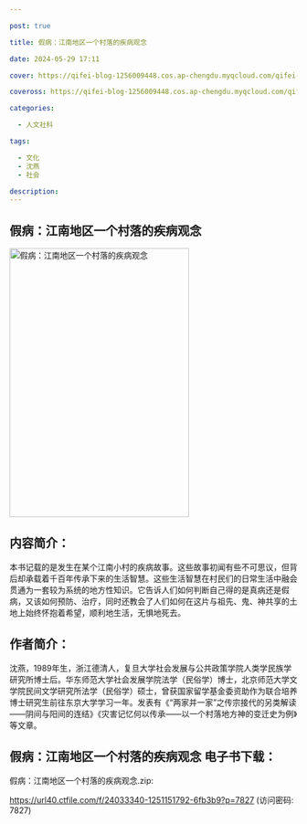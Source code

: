 ```yaml
---

post: true

title: 假病：江南地区一个村落的疾病观念

date: 2024-05-29 17:11

cover: https://qifei-blog-1256009448.cos.ap-chengdu.myqcloud.com/qifei-blog/65422edac458853aef5a553d.jpg

coveross: https://qifei-blog-1256009448.cos.ap-chengdu.myqcloud.com/qifei-blog/65422edac458853aef5a553d.jpg

categories:

  - 人文社科

tags:

  - 文化
  - 沈燕
  - 社会

description:
---
```


## 假病：江南地区一个村落的疾病观念
<img alt="假病：江南地区一个村落的疾病观念 " class="aligncenter loaded" data-was-processed="true" decoding="async" fetchpriority="high" height="471" src="https://qifei-blog-1256009448.cos.ap-chengdu.myqcloud.com/qifei-blog/65422edac458853aef5a553d.jpg " style="cursor: zoom-in;" width="314"/>

## 内容简介：

本书记载的是发生在某个江南小村的疾病故事。这些故事初闻有些不可思议，但背后却承载着千百年传承下来的生活智慧。这些生活智慧在村民们的日常生活中融会贯通为一套较为系统的地方性知识。它告诉人们如何判断自己得的是真病还是假病，又该如何预防、治疗，同时还教会了人们如何在这片与祖先、鬼、神共享的土地上始终怀抱着希望，顺利地生活，无惧地死去。

## 作者简介：

沈燕，1989年生，浙江德清人，复旦大学社会发展与公共政策学院人类学民族学研究所博士后。华东师范大学社会发展学院法学（民俗学）博士，北京师范大学文学院民间文学研究所法学（民俗学）硕士，曾获国家留学基金委资助作为联合培养博士研究生前往东京大学学习一年。发表有《“两家并一家”之传宗接代的另类解读——阴间与阳间的连结》《灾害记忆何以传承——以一个村落地方神的变迁史为例》等文章。

## 假病：江南地区一个村落的疾病观念 电子书下载：

假病：江南地区一个村落的疾病观念.zip: 

https://url40.ctfile.com/f/24033340-1251151792-6fb3b9?p=7827 (访问密码: 7827)
